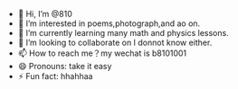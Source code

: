 - 👋 Hi, I’m @810
- 👀 I’m interested in poems,photograph,and ao on.
- 🌱 I’m currently learning many math and physics lessons.
- 💞️ I’m looking to collaborate on I donnot know either.
- 📫 How to reach me？my wechat is b8101001
- 😄 Pronouns: take it easy
- ⚡ Fun fact: hhahhaa

<!---
bingo-810/bingo-810 is a ✨ special ✨ repository because its `README.md` (this file) appears on your GitHub profile.
You can click the Preview link to take a look at your changes.
--->

